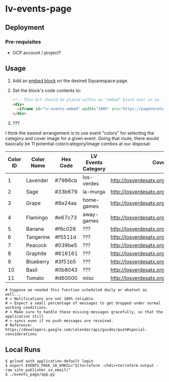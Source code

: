 # lv-events-page

## Deployment

### Pre-requisites

- GCP account / project?

## Usage

1. Add an [embed block](https://support.squarespace.com/hc/en-us/articles/206543617-Embed-blocks) on the desired Squarespace page.
2. Set the block's code contents to:

    ```html
    <!-- This bit should be placed within an "embed" block over on ye 'ole Squarespace -->
    <div>
      <iframe id="lv-events-embed" width="100%" src="https://pagenerator-w7r57drkgq-uk.a.run.app/events" scrolling="no"></iframe>
    </div>
    ```

3. ???

I think the easiest arrangement is to use event "colors" for selecting the category and cover image for a given event. Going that route, there would basically be 11 potential color/category/image combos at our disposal:

| Color ID  | Color Name | Hex Code | LV Events Category | Cover Image                                   |
|-----------|------------|----------|--------------------|-----------------------------------------------|
| 1         | Lavender   | #7986cb  | los-verdes         | <http://losverdesatx.org/images/some_image.png> |
| 2         | Sage       | #33b679  | la-murga           | <http://losverdesatx.org/images/some_image.png> |
| 3         | Grape      | #8e24aa  | home-games         | <http://losverdesatx.org/images/some_image.png> |
| 4         | Flamingo   | #e67c73  | away-games         | <http://losverdesatx.org/images/some_image.png> |
| 5         | Banana     | #f6c026  | ???                | <http://losverdesatx.org/images/some_image.png> |
| 6         | Tangerine  | #f5511d  | ???                | <http://losverdesatx.org/images/some_image.png> |
| 7         | Peacock    | #039be5  | ???                | <http://losverdesatx.org/images/some_image.png> |
| 8         | Graphite   | #616161  | ???                | <http://losverdesatx.org/images/some_image.png> |
| 9         | Blueberry  | #3f51b5  | ???                | <http://losverdesatx.org/images/some_image.png> |
| 10        | Basil      | #0b8043  | ???                | <http://losverdesatx.org/images/some_image.png> |
| 11        | Tomato     | #d60000  | misc               | <http://losverdesatx.org/images/some_image.png> |

```hcl
# Suppose we needed this function scheduled daily or whatnot as well...
# > Notifications are not 100% reliable.
# > Expect a small percentage of messages to get dropped under normal working conditions.
# > Make sure to handle these missing messages gracefully, so that the application still
# > syncs even if no push messages are received.
# Reference: https://developers.google.com/calendar/api/guides/push#special-considerations
```

## Local Runs

```shellsession
$ gcloud auth application-default login
$ export EVENTS_PAGE_SA_EMAIL="$(terraform -chdir=terraform output -raw site_publisher_sa_email)"
$ ./events_page/app.py
